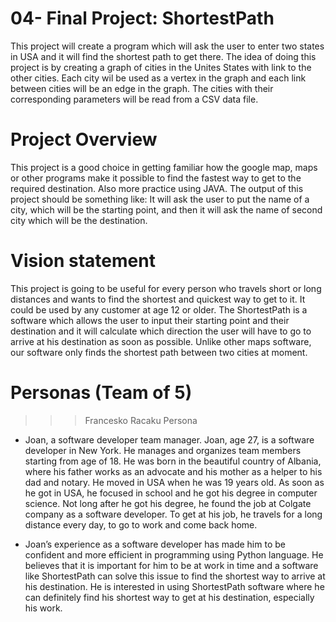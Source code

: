# 04- Final Project: ShortestPath
This project will create a program which will ask the user to enter two states in USA and it will find the shortest path to get there. The idea of doing this project is by creating a graph of cities in the Unites States with link to the other cities. Each city wil be used as a vertex in the graph and each link between cities will be an edge in the graph. The cities with their corresponding parameters will be read from a CSV data file.


# Project Overview
This project is a good choice in getting familiar how the google map, maps or other programs make it possible to find the fastest way to get to the required destination. Also more practice using JAVA. The output of this project should be something like: It will ask the user to put the name of a city, which will be the starting point, and then it will ask the name of second city which will be the destination.

# Vision statement
This project is going to be useful for every person who travels short or long distances and wants to find the shortest and quickest way to get to it. It could be used by any customer at age 12 or older. The ShortestPath is a software which allows the user to input their starting point and their destination and it will calculate which direction the user will have to go to arrive at his destination as soon as possible. Unlike other maps software, our software only finds the shortest path between two cities at moment.   

# Personas (Team of 5)
>>> Francesko Racaku Persona
-	Joan, a software developer team manager.
Joan, age 27, is a software developer in New York. He manages and organizes team members starting from age of 18. He was born in the beautiful country of Albania, where his father works as an advocate and his mother as a helper to his dad and notary. He moved in USA when he was 19 years old. As soon as he got in USA, he focused in school and he got his degree in computer science. Not long after he got his degree, he found the job at Colgate company as a software developer. To get at his job, he travels for a long distance every day, to go to work and come back home. 

- Joan’s experience as a software developer has made him to be confident and more efficient in programming using Python language. He believes that it is important for him to be at work in time and a software like ShortestPath can solve this issue to find the shortest way to arrive at his destination. He is interested in using ShortestPath software where he can definitely find his shortest way to get at his destination, especially his work.

